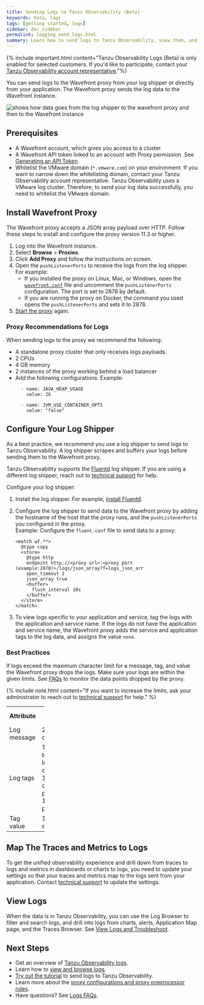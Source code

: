 ```yaml
---
title: Sending Logs to Tanzu Observability (Beta)
keywords: data, logs
tags: [getting started, logs]
sidebar: doc_sidebar
permalink: logging_send_logs.html
summary: Learn how to send logs to Tanzu Observability, view them, and make decisions from the logs data.
---
```


{% include important.html content="Tanzu Observability Logs (Beta) is only enabled for selected customers. If you'd like to participate, contact your [Tanzu Observability account representative](wavefront_support_feedback.html#support)."%}

You can send logs to the Wavefront proxy from your log shipper or directly from your application. The Wavefront proxy sends the log data to the Wavefront instance. 

![shows how data goes from the log shipper to the wavefront proxy and then to the Wavefront instance](images/logging_send_logs.png)

## Prerequisites

* A Wavefront account, which gives you access to a cluster. 
  <!--If you don’t have a cluster, [sign up for a free trial](https://tanzu.vmware.com/observability-trial).-->
* A Wavefront API token linked to an account with Proxy permission. See [Generating an API Token](wavefront_api.html#generating-an-api-token).
* Whitelist the VMware domain (`*.vmware.com`) on your environment. If you want to narrow down the whitelisting domain, contact your Tanzu Observability account representative.
  Tanzu Observability uses a VMware log cluster. Therefore, to send your log data successfully, you need to whitelist the VMware domain.

## Install Wavefront Proxy 

The Wavefront proxy accepts a JSON array payload over HTTP. Follow these steps to install and configure the proxy version 11.3 or higher.
1. Log into the Wavefront instance. 
1. Select **Browse** > **Proxies**. 
1. Click **Add Proxy** and follow the instructions on screen. 
1. Open the `pushListenerPorts` to receive the logs from the log shipper.
    <br/>For example:
    * If you installed the proxy on Linux, Mac, or Windows, open the [`wavefront.conf`](proxies_configuring.html#proxy-file-paths) file and uncomment the `pushListenerPorts` configuration. The port is set to 2878 by default.
    * If you are running the proxy on Docker, the command you used opens the `pushListenerPorts` and sets it to 2878.
1. [Start the proxy](proxies_installing.html#start-and-stop-a-proxy) again.

### Proxy Recommendations for Logs

When sending logs to the proxy we recommend the following:

* A standalone proxy cluster that only receives logs payloads.
* 2 CPUs
* 4 GB memory
* 2 instances of the proxy working behind a load balancer
* Add the following configurations:
    Example: 
    ```
      - name: JAVA_HEAP_USAGE
        value: 2G
      
      - name: JVM_USE_CONTAINER_OPTS
        value: "false"
    ```

## Configure Your Log Shipper

As a best practice, we recommend you use a log shipper to send logs to Tanzu Observability. A log shipper scrapes and buffers your logs before sending them to the Wavefront proxy. 

Tanzu Observability supports the [Fluentd](https://docs.fluentd.org/) log shipper. If you are using a different log shipper, reach out to [technical support](https://docs.wavefront.com/wavefront_support_feedback.html#support) for help. 


Configure your log shipper:
  1. Install the log shipper. For example, [install Fluentd](https://docs.fluentd.org/installation).
  
  1. Configure the log shipper to send data to the Wavefront proxy by adding the hostname of the host that the proxy runs, and the `pushListenerPorts` you configured in the proxy.
  <br/>Example: Configure the `fluent.conf` file to send data to a proxy:
     
      ```
      <match wf.**>
        @type copy
        <store>
          @type http
          endpoint http://<proxy url>:<proxy port (example:2878)>/logs/json_array?f=logs_json_arr
          open_timeout 2
          json_array true
          <buffer>
            flush_interval 10s
          </buffer>
        </store>
      </match>
      ```
  1. To view logs specific to your application and service, tag the logs with the application and service name. If the logs do not have the application and service name, the Wavefront proxy adds the service and application tags to the log data, and assigns the value `none`. 
  
### Best Practices

If logs exceed the maximum character limit for a message, tag, and value the Wavefront proxy drops the logs. Make sure your logs are within the given limits. See [FAQs](logging_faq.html#how-do-i-track-data-blocked-by-the-wavefront-proxy) to monitor the data points dropped by the proxy.

{% include note.html content="If you want to increase the limits, ask your administrator to reach out to [technical support](https://docs.wavefront.com/wavefront_support_feedback.html#support) for help." %}

<table style="width: 100;">
  <tr>
    <th width="20%">
      Attribute
    </th>
    <th width="80%">
      Default Limit
    </th>
  </tr>
  <tr>
    <td>
      Log message
    </td>
    <td>
      20,000 characters
    </td>
  </tr>
  <tr>
    <td>
      Log tags
    </td>
    <td>
      Tags need to be of low cardinality. <br/>
      128 characters per tag.<br/>
      100 tags per log.
    </td>
  </tr>
  <tr>
    <td>
      Tag value
    </td>
    <td>
      128 characters
    </td>
  </tr>
</table>

## Map The Traces and Metrics to Logs

To get the unified observability experience and drill down from traces to logs and metrics in dashboards or charts to logs, you need to update your settings so that your traces and metrics map to the logs sent from your application. Contact [technical support](wavefront_support_feedback.html#support) to update the settings.

## View Logs 

When the data is in Tanzu Observability, you can use the Log Browser to filter and search logs, and drill into logs from charts, alerts, Application Map page, and the Traces Browser. See [View Logs and Troubleshoot](logging_overview.html#view-logs-and-troubleshoot).

## Next Steps

* Get an overview of [Tanzu Observability logs](logging_overview.html).
* Learn how to [view and browse logs](logging_log_browser.html).
* [Try out the tutorial](logging_kubernetes_tutorial.html) to send logs to Tanzu Observability.
* Learn more about the [proxy configurations and proxy preprocessor rules](logging_proxy_configurations.html).
* Have questions? See [Logs FAQs](logging_faq.html).
